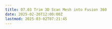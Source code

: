 ```yaml
---
title: 07.03 Trim 3D Scan Mesh into Fusion 360
date: 2025-02-26T12:00:00Z
lastmod: 2025-03-02T07:21:45
---
```


